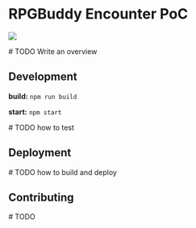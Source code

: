# RPGBuddy Encounter PoC

![](https://img.shields.io/badge/prerelease-alpha%201-green)

\# TODO Write an overview

Development
---
**build:** `npm run build`

**start:** `npm start`

\# TODO how to test

Deployment
---
\# TODO how to build and deploy

Contributing
---
\# TODO 